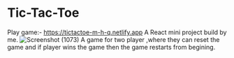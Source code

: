# Tic-Tac-Toe

Play game:- https://tictactoe-m-h-q.netlify.app
A React mini project build by me.
![Screenshot (1073)](https://user-images.githubusercontent.com/99546040/171988977-fc2e0113-c13c-41f7-be8a-b4e644d58c02.png)
 A game for two player ,where they can reset the game and if player wins the game then the game restarts from begining.
